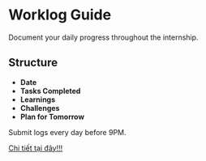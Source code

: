 # Worklog Guide

Document your daily progress throughout the internship.

## Structure

- **Date**
- **Tasks Completed**
- **Learnings**
- **Challenges**
- **Plan for Tomorrow**

Submit logs every day before 9PM.

[Chi tiết tại đây!!!](https://docs.google.com/spreadsheets/d/1Cbw3_oP-5Tw5eAQ_lt5viWKWifdlQdVV7VoaAoUH5FY/edit?gid=818109689#gid=818109689)
